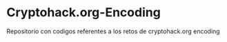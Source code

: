 # Cryptohack.org-Encoding
Repositorio con codigos referentes a los retos de cryptohack.org encoding
